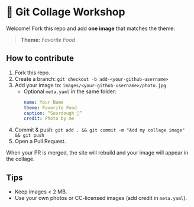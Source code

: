 # 🎨 Git Collage Workshop

Welcome! Fork this repo and add **one image** that matches the theme:
> **Theme:** _Favorite Food_

## How to contribute
1. Fork this repo.
2. Create a branch: `git checkout -b add-<your-github-username>`
3. Add your image to: `images/<your-github-username>/photo.jpg`
   - Optional `meta.yaml` in the same folder:
     ```yaml
     name: Your Name
     theme: Favorite Food
     caption: “Sourdough 🍞”
     credit: Photo by me
     ```
4. Commit & push: `git add . && git commit -m "Add my collage image" && git push`
5. Open a Pull Request.

When your PR is merged, the site will rebuild and your image will appear in the collage.

## Tips
- Keep images < 2 MB.
- Use your own photos or CC-licensed images (add credit in `meta.yaml`).

